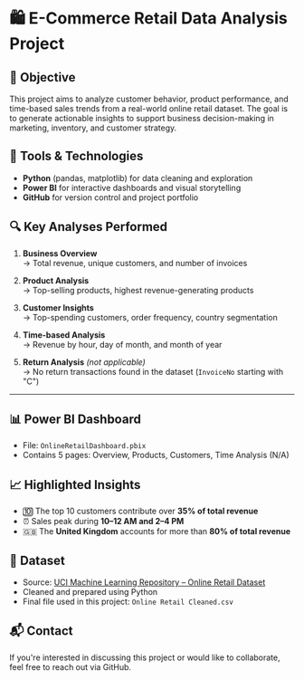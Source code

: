 # 🛍️ E-Commerce Retail Data Analysis Project

## 📌 Objective
This project aims to analyze customer behavior, product performance, and time-based sales trends from a real-world online retail dataset. The goal is to generate actionable insights to support business decision-making in marketing, inventory, and customer strategy.


## 🧰 Tools & Technologies
- **Python** (pandas, matplotlib) for data cleaning and exploration
- **Power BI** for interactive dashboards and visual storytelling
- **GitHub** for version control and project portfolio

## 🔍 Key Analyses Performed

1. **Business Overview**  
   → Total revenue, unique customers, and number of invoices

2. **Product Analysis**  
   → Top-selling products, highest revenue-generating products

3. **Customer Insights**  
   → Top-spending customers, order frequency, country segmentation

4. **Time-based Analysis**  
   → Revenue by hour, day of month, and month of year

5. **Return Analysis** *(not applicable)*  
   → No return transactions found in the dataset (`InvoiceNo` starting with "C")

---

## 📊 Power BI Dashboard
- File: `OnlineRetailDashboard.pbix`
- Contains 5 pages: Overview, Products, Customers, Time Analysis (N/A)

## 📈 Highlighted Insights

- 🔟 The top 10 customers contribute over **35% of total revenue**
- ⏰ Sales peak during **10–12 AM and 2–4 PM**
- 🇬🇧 The **United Kingdom** accounts for more than **80% of total revenue**


## 📂 Dataset
- Source: [UCI Machine Learning Repository – Online Retail Dataset](https://archive.ics.uci.edu/dataset/352/online%2Bretail)
- Cleaned and prepared using Python
- Final file used in this project: `Online Retail Cleaned.csv`


## 📬 Contact
If you're interested in discussing this project or would like to collaborate, feel free to reach out via GitHub.

